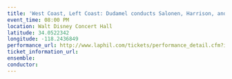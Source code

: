 ```yaml
---
title: 'West Coast, Left Coast: Dudamel conducts Salonen, Harrison, and Adams'
event_time: 08:00 PM
location: Walt Disney Concert Hall
latitude: 34.0522342
longitude: -118.2436849
performance_url: http://www.laphil.com/tickets/performance_detail.cfm?id=4015
ticket_information_url: 
ensemble: 
conductor: 
---
```

